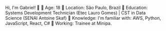 Hi, I'm Gabriel! 👋
🔹 Age: 18 
🔹 Location: São Paulo, Brazil 
🔹 Education: Systems Development Technician (Etec Lauro Gomes) | CST in Data Science (SENAI Antoine Skaf) 
🔹 Knowledge: I'm familiar with: AWS, Python, JavaScript, React, C# 
🔹 Working: Trainee at Minipa.
